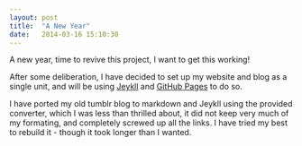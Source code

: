 ```yaml
---
layout: post
title:  "A New Year"
date:   2014-03-16 15:10:30
---
```


A new year, time to revive this project, I want to get this working!

After some deliberation, I have decided to set up my website and blog as a single unit, and will be using [Jeykll](http://jekyllrb.com/) and [GitHub Pages](http://pages.github.com/) to do so.

I have ported my old tumblr blog to markdown and Jeykll using the provided converter, which I was less than thrilled about, it did not keep very much of my formating, and completely screwed up all the links. I have tried my best to rebuild it - though it took longer than I wanted.